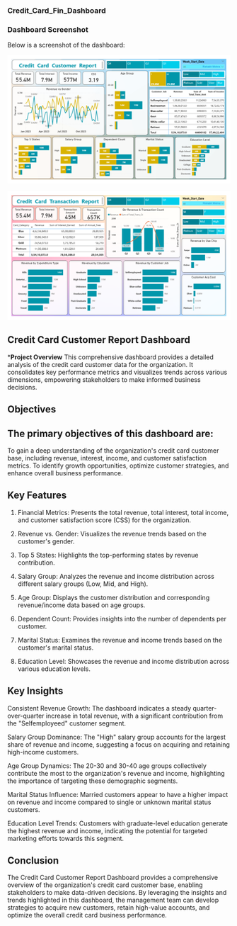 ### **Credit_Card_Fin_Dashboard**
### Dashboard Screenshot
Below is a screenshot of the dashboard:

![credit card customer report Dashboard](https://github.com/Asawari-Nannaware/Credit_Card_Fin_Dashboard/blob/main/Credit%20card%20customer%20report.png)

![credit card customer report Dashboard](https://github.com/Asawari-Nannaware/Credit_Card_Fin_Dashboard/blob/main/credit%20card%20transaction%20report.png)

## Credit Card Customer Report Dashboard
***Project Overview**
This comprehensive dashboard provides a detailed analysis of the credit card customer data for the organization. It consolidates key performance metrics and visualizes trends across various dimensions, empowering stakeholders to make informed business decisions.

## Objectives 

## The primary objectives of this dashboard are:

To gain a deep understanding of the organization's credit card customer base, including revenue, interest, income, and customer satisfaction metrics.
To identify growth opportunities, optimize customer strategies, and enhance overall business performance.

## Key Features

 1. Financial Metrics: Presents the total revenue, total interest, total income, and customer satisfaction score (CSS) for the organization.

 2. Revenue vs. Gender: Visualizes the revenue trends based on the customer's gender.

 3. Top 5 States: Highlights the top-performing states by revenue contribution.

 4. Salary Group: Analyzes the revenue and income distribution across different salary groups (Low, Mid, and High).

 5. Age Group: Displays the customer distribution and corresponding revenue/income data based on age groups.

 6. Dependent Count: Provides insights into the number of dependents per customer.

 7. Marital Status: Examines the revenue and income trends based on the customer's marital status.

 8. Education Level: Showcases the revenue and income distribution across various education levels.

 ## Key Insights

Consistent Revenue Growth: The dashboard indicates a steady quarter-over-quarter increase in total revenue, with a significant contribution from the "Selfemployeed" customer segment.

Salary Group Dominance: The "High" salary group accounts for the largest share of revenue and income, suggesting a focus on acquiring and retaining high-income customers.

Age Group Dynamics: The 20-30 and 30-40 age groups collectively contribute the most to the organization's revenue and income, highlighting the importance of targeting these demographic segments.

Marital Status Influence: Married customers appear to have a higher impact on revenue and income compared to single or unknown marital status customers.

Education Level Trends: Customers with graduate-level education generate the highest revenue and income, indicating the potential for targeted marketing efforts towards this segment.

## Conclusion

The Credit Card Customer Report Dashboard provides a comprehensive overview of the organization's credit card customer base, enabling stakeholders to make data-driven decisions. By leveraging the insights and trends highlighted in this dashboard, the management team can develop strategies to acquire new customers, retain high-value accounts, and optimize the overall credit card business performance.
